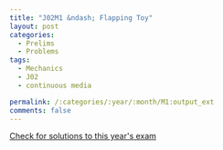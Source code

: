 ```yaml
---
title: "J02M1 &ndash; Flapping Toy"
layout: post
categories:
  - Prelims
  - Problems
tags:
  - Mechanics
  - J02
  - continuous media

permalink: /:categories/:year/:month/M1:output_ext
comments: false
---
```

<object data="2002J1M.pdf" type="application/pdf" width="100%" height="500"></object>
<div class="message"><a href='https://princetonprelim.com/prelim/8/'>Check for solutions to this year's exam</a></div>